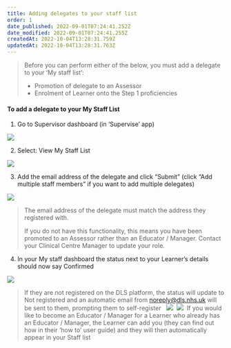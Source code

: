 ```yaml
---
title: Adding delegates to your staff list
order: 1
date_published: 2022-09-01T07:24:41.252Z
date_modified: 2022-09-01T07:24:41.255Z
createdAt: 2022-10-04T13:28:31.759Z
updatedAt: 2022-10-04T13:28:31.763Z
---
```

> Before you can perform either of the below, you must add a delegate to your ‘My staff list’:​
>
> * Promotion of delegate to an Assessor​
> * Enrolment of Learner onto the Step 1 proficiencies​

#### To add a delegate to your My Staff List​

1. Go to Supervisor dashboard (in ‘Supervise’ app) 

![](/img/em-3-01-Adding-delegates.jpg)

2. Select: View My Staff List​

![](/img/em-3-02-Adding-delegates.jpg)

3. Add the email address of the delegate and click “Submit” (click “Add multiple staff members” if you want to add multiple delegates)​

![](/img/em-3-03-Adding-delegates.jpg)

> The email address of the delegate must match the address they registered with.​
>
> If you do not have this functionality, this means you have been promoted to an Assessor rather than an Educator / Manager. Contact your Clinical Centre Manager to update your role.​

4. In your My staff dashboard the status next to your Learner’s details should now say Confirmed​

![](/img/em-3-04-Adding-delegates.jpg)

> If they are not registered on the DLS platform, the status will update to Not registered and an automatic email from  noreply@dls.nhs.uk will be sent to them, prompting them to self-register​
>﻿
>﻿ ![](/img/em-3-05-Adding-delegates.jpg)
>﻿ ![](/img/em-3-06-Adding-delegates.jpg)
﻿
> If you would like to become an Educator / Manager for a Learner who already has an Educator / Manager, the Learner can add you (they can find out how in their ‘how to’ user guide) and they will then automatically appear in your Staff list​